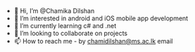- 👋 Hi, I’m @Chamika Dilshan
- 👀 I’m interested in android and iOS mobile app development
- 🌱 I’m currently learning c# and .net
- 💞️ I’m looking to collaborate on projects
- 📫 How to reach me - by chamidilshan@ms.ac.lk email

<!---
Chamidilshan/Chamidilshan is a ✨ special ✨ repository because its `README.md` (this file) appears on your GitHub profile.
You can click the Preview link to take a look at your changes.
--->
